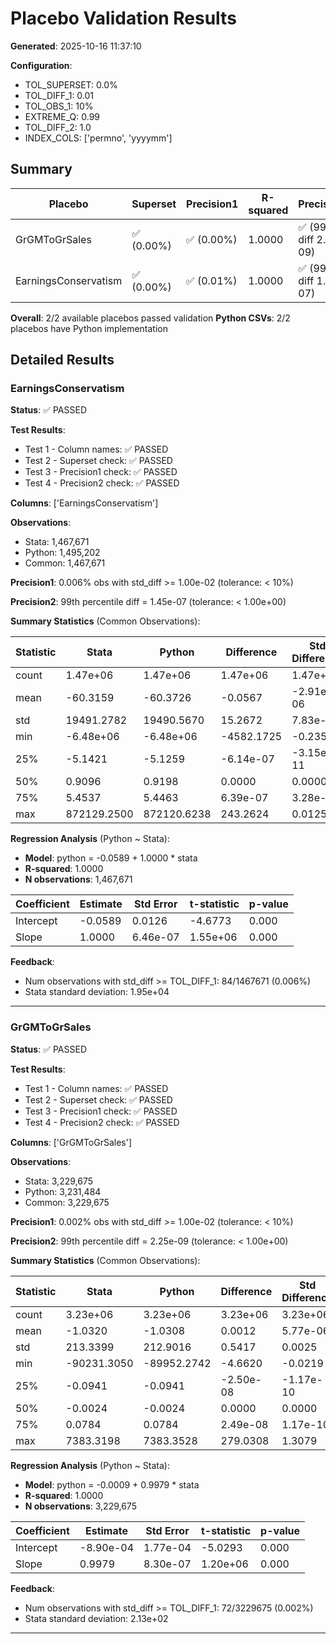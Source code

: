 # Placebo Validation Results

**Generated**: 2025-10-16 11:37:10

**Configuration**:
- TOL_SUPERSET: 0.0%
- TOL_DIFF_1: 0.01
- TOL_OBS_1: 10%
- EXTREME_Q: 0.99
- TOL_DIFF_2: 1.0
- INDEX_COLS: ['permno', 'yyyymm']

## Summary

| Placebo                   | Superset  | Precision1   | R-squared | Precision2              |
|---------------------------|-----------|--------------|-----------|-------------------------|
| GrGMToGrSales             | ✅ (0.00%)   | ✅ (0.00%)    | 1.0000    | ✅ (99th diff 2.3E-09)   |
| EarningsConservatism      | ✅ (0.00%)   | ✅ (0.01%)    | 1.0000    | ✅ (99th diff 1.4E-07)   |

**Overall**: 2/2 available placebos passed validation
**Python CSVs**: 2/2 placebos have Python implementation

## Detailed Results

### EarningsConservatism

**Status**: ✅ PASSED

**Test Results**:
- Test 1 - Column names: ✅ PASSED
- Test 2 - Superset check: ✅ PASSED
- Test 3 - Precision1 check: ✅ PASSED
- Test 4 - Precision2 check: ✅ PASSED

**Columns**: ['EarningsConservatism']

**Observations**:
- Stata:  1,467,671
- Python: 1,495,202
- Common: 1,467,671

**Precision1**: 0.006% obs with std_diff >= 1.00e-02 (tolerance: < 10%)

**Precision2**: 99th percentile diff = 1.45e-07 (tolerance: < 1.00e+00)

**Summary Statistics** (Common Observations):

| Statistic  |          Stata |         Python |     Difference | Std Difference |
|------------|----------------|----------------|----------------|----------------|
| count      |       1.47e+06 |       1.47e+06 |       1.47e+06 |       1.47e+06 |
| mean       |       -60.3159 |       -60.3726 |        -0.0567 |      -2.91e-06 |
| std        |     19491.2782 |     19490.5670 |        15.2672 |       7.83e-04 |
| min        |      -6.48e+06 |      -6.48e+06 |     -4582.1725 |        -0.2351 |
| 25%        |        -5.1421 |        -5.1259 |      -6.14e-07 |      -3.15e-11 |
| 50%        |         0.9096 |         0.9198 |         0.0000 |         0.0000 |
| 75%        |         5.4537 |         5.4463 |       6.39e-07 |       3.28e-11 |
| max        |    872129.2500 |    872120.6238 |       243.2624 |         0.0125 |

**Regression Analysis** (Python ~ Stata):

- **Model**: python = -0.0589 + 1.0000 * stata
- **R-squared**: 1.0000
- **N observations**: 1,467,671

| Coefficient |     Estimate |    Std Error | t-statistic |   p-value |
|-------------|--------------|--------------|-------------|----------|
| Intercept   |      -0.0589 |       0.0126 |     -4.6773 |     0.000 |
| Slope       |       1.0000 |     6.46e-07 |    1.55e+06 |     0.000 |

**Feedback**:
- Num observations with std_diff >= TOL_DIFF_1: 84/1467671 (0.006%)
- Stata standard deviation: 1.95e+04

---

### GrGMToGrSales

**Status**: ✅ PASSED

**Test Results**:
- Test 1 - Column names: ✅ PASSED
- Test 2 - Superset check: ✅ PASSED
- Test 3 - Precision1 check: ✅ PASSED
- Test 4 - Precision2 check: ✅ PASSED

**Columns**: ['GrGMToGrSales']

**Observations**:
- Stata:  3,229,675
- Python: 3,231,484
- Common: 3,229,675

**Precision1**: 0.002% obs with std_diff >= 1.00e-02 (tolerance: < 10%)

**Precision2**: 99th percentile diff = 2.25e-09 (tolerance: < 1.00e+00)

**Summary Statistics** (Common Observations):

| Statistic  |          Stata |         Python |     Difference | Std Difference |
|------------|----------------|----------------|----------------|----------------|
| count      |       3.23e+06 |       3.23e+06 |       3.23e+06 |       3.23e+06 |
| mean       |        -1.0320 |        -1.0308 |         0.0012 |       5.77e-06 |
| std        |       213.3399 |       212.9016 |         0.5417 |         0.0025 |
| min        |    -90231.3050 |    -89952.2742 |        -4.6620 |        -0.0219 |
| 25%        |        -0.0941 |        -0.0941 |      -2.50e-08 |      -1.17e-10 |
| 50%        |        -0.0024 |        -0.0024 |         0.0000 |         0.0000 |
| 75%        |         0.0784 |         0.0784 |       2.49e-08 |       1.17e-10 |
| max        |      7383.3198 |      7383.3528 |       279.0308 |         1.3079 |

**Regression Analysis** (Python ~ Stata):

- **Model**: python = -0.0009 + 0.9979 * stata
- **R-squared**: 1.0000
- **N observations**: 3,229,675

| Coefficient |     Estimate |    Std Error | t-statistic |   p-value |
|-------------|--------------|--------------|-------------|----------|
| Intercept   |    -8.90e-04 |     1.77e-04 |     -5.0293 |     0.000 |
| Slope       |       0.9979 |     8.30e-07 |    1.20e+06 |     0.000 |

**Feedback**:
- Num observations with std_diff >= TOL_DIFF_1: 72/3229675 (0.002%)
- Stata standard deviation: 2.13e+02

---

